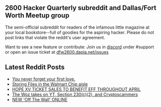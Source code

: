 ## 2600 Hacker Quarterly subreddit and Dallas/Fort Worth Meetup group
The semi-official subreddit for readers of the infamous little magazine at your local bookstore--full of goodies for the aspiring hacker. Please do not post links that violate the reddit's user agreement.

Want to see a new feature or contribute: 
Join us in [discord](https://dfw2600.dapla.net/chat) under #support or open an issue ticket at [dfw2600.dapla.net/issues](https://dfw2600.dapla.net/issues)

## Latest Reddit Posts
<!-- BLOG-POST-LIST:START -->
- [You never forget your first love.](https://www.reddit.com/r/2600/comments/1btzy8a/you_never_forget_your_first_love/)
- [Storing Files in the Walmart Chip aisle](https://www.reddit.com/r/2600/comments/1btesxr/storing_files_in_the_walmart_chip_aisle/)
- [HOPE XV TICKET SALES TO BENEFIT EFF THROUGHOUT APRIL](https://2600.com/content/hope-xv-ticket-sales-benefit-eff-throughout-april)
- [The Woz takes on YT, Section 230(c)(2), and Cryptoscammers](https://www.reddit.com/r/2600/comments/1bs6n8n/the_woz_takes_on_yt_section_230c2_and/)
- [NEW 'Off The Wall' ONLINE](https://2600.com/wall/26-03-2024)
<!-- BLOG-POST-LIST:END -->
